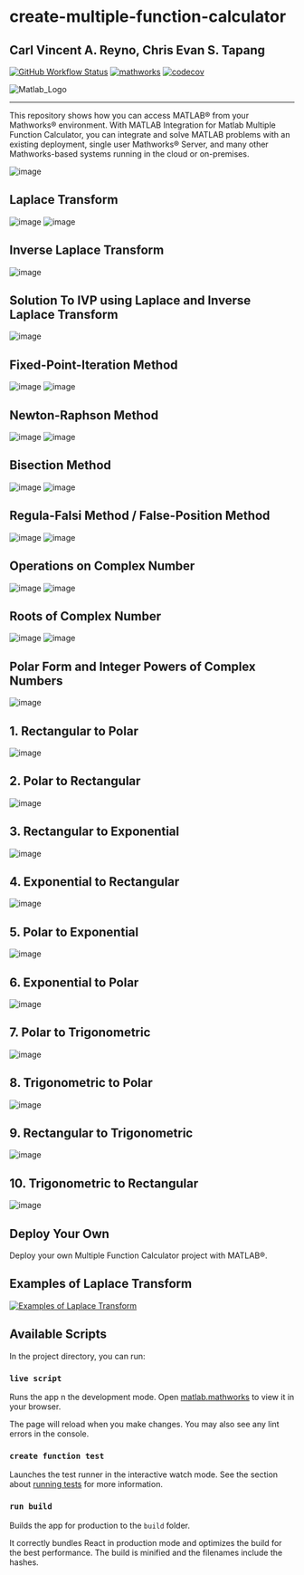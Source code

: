 # create-multiple-function-calculator
Carl Vincent A. Reyno, Chris Evan S. Tapang
----



[![GitHub Workflow Status](https://img.shields.io/github/actions/workflow/status/mathworks/jupyter-matlab-proxy/run-tests.yml?branch=main&logo=github)](https://www.mathworks.com) [![mathworks](https://img.shields.io/badge/mathworks--matlab-100%25-orange?style=plastic&logo=appveyor)](https://www.mathworks.com/help/matlab/) [![codecov](https://codecov.io/gh/mathworks/jupyter-matlab-proxy/branch/main/graph/badge.svg?token=ZW3SESKCSS)](https://www.mathworks.com/help/matlab/scripts.html?s_tid=CRUX_lftnav)


![Matlab_Logo](https://user-images.githubusercontent.com/79138019/236503435-3328be99-f523-4b4b-9039-269bbf6a5ca9.png)



---
This repository shows how you can access MATLAB® from your Mathworks® environment. With MATLAB Integration for Matlab Multiple Function Calculator, you can integrate and solve MATLAB problems with an existing deployment, single user Mathworks® Server, and many other Mathworks-based systems running in the cloud or on-premises.


![image](https://user-images.githubusercontent.com/79138019/236696532-18cf7a37-5b8d-41cd-b579-fd12027bb25e.png)


## Laplace Transform
![image](https://user-images.githubusercontent.com/79138019/236698618-6eee2aa5-641a-43d0-9c61-d921b7eab4ae.png)
![image](https://user-images.githubusercontent.com/79138019/236698551-018fe739-e727-4874-b21b-5ceb116693d0.png)

## Inverse Laplace Transform
![image](https://user-images.githubusercontent.com/79138019/236698661-f5c44989-8cf5-41b5-b69d-5668ac326195.png)

## Solution To IVP using Laplace and Inverse Laplace Transform
![image](https://user-images.githubusercontent.com/79138019/236698719-5a61a7f0-98fa-4756-9f5f-c89ce65a2080.png)


## Fixed-Point-Iteration Method
![image](https://user-images.githubusercontent.com/79138019/236696453-11d9775c-afff-42a9-96f5-2d0ae3db84ae.png)
![image](https://user-images.githubusercontent.com/79138019/236697213-543125b7-1ab8-4dd5-aad3-7b4f4e2db0e2.png)


## Newton-Raphson Method
![image](https://user-images.githubusercontent.com/79138019/236696435-c0af79c5-8566-450d-9d7a-316d96f2b85e.png)
![image](https://user-images.githubusercontent.com/79138019/236698029-6c9f5693-28fa-4293-bc4f-b2642d28aef7.png)




## Bisection Method
![image](https://user-images.githubusercontent.com/79138019/236696394-ca903cd3-9ca2-4968-a370-cdad35f0ff2d.png)
![image](https://user-images.githubusercontent.com/79138019/236696780-d8b5f6e6-d630-4f5d-9448-80b3aa3fb409.png)


## Regula-Falsi Method / False-Position Method
![image](https://user-images.githubusercontent.com/79138019/236696366-57b66549-e0f6-4ef4-a589-68147a243315.png)
![image](https://user-images.githubusercontent.com/79138019/236696606-726f6f43-1373-448b-ad8e-995f9001da84.png)


## Operations on Complex Number
![image](https://user-images.githubusercontent.com/79138019/236696967-fcb2a29e-1c7b-4a9a-b307-1b31f6f627e1.png)
![image](https://user-images.githubusercontent.com/79138019/236697031-59bd1595-27b5-45e4-84cf-7b6a7a816ac0.png)

## Roots of Complex Number
![image](https://user-images.githubusercontent.com/79138019/236697891-612c1434-ec86-4c84-8eb3-12f09d1a1d08.png)
![image](https://user-images.githubusercontent.com/79138019/236697897-9461de0d-25b0-4629-b497-417f5eeee021.png)


## Polar Form and Integer Powers of Complex Numbers
![image](https://user-images.githubusercontent.com/79138019/236698073-6cac0059-ae75-4e2c-94cb-9d78be276a76.png)
## 1. Rectangular to Polar 
![image](https://user-images.githubusercontent.com/79138019/236698284-9f8a4c23-4789-4577-bf85-99a7e65aff6e.png)
## 2. Polar to Rectangular
![image](https://user-images.githubusercontent.com/79138019/236698262-395fe377-3558-49dd-9713-f6d29a1408af.png)
## 3. Rectangular to Exponential
![image](https://user-images.githubusercontent.com/79138019/236698301-b13619c9-c0ad-4cbc-994b-fa2d8a23e299.png)
## 4. Exponential to Rectangular
![image](https://user-images.githubusercontent.com/79138019/236698385-0b3f0f59-eb56-4e35-8169-6b7ce1801c74.png)
## 5. Polar to Exponential
![image](https://user-images.githubusercontent.com/79138019/236698392-511dde68-7bc0-4e6b-9b3e-0364eb9c474f.png)
## 6. Exponential to Polar
![image](https://user-images.githubusercontent.com/79138019/236698425-277ac65f-71bb-4ba6-a793-d158065b994e.png)
## 7. Polar to Trigonometric
![image](https://user-images.githubusercontent.com/79138019/236698442-371cfb45-7872-46de-a2ce-c7a86d376188.png)
## 8. Trigonometric to Polar
![image](https://user-images.githubusercontent.com/79138019/236698463-ff047f96-130f-4bea-945f-9ba9763ac72e.png)
## 9. Rectangular to Trigonometric
![image](https://user-images.githubusercontent.com/79138019/236698469-a31910bf-d835-4d8f-af95-a23745279edf.png)
## 10. Trigonometric to Rectangular
![image](https://user-images.githubusercontent.com/79138019/236698480-9229752f-7301-4d50-896b-f948dacc892b.png)






## Deploy Your Own

Deploy your own Multiple Function Calculator project with MATLAB®.

## Examples of Laplace Transform


[![Examples of Laplace Transform](https://vercel.com/button)](https://www.mathworks.com/help/symbolic/sym.laplace.html)


## Available Scripts

In the project directory, you can run:

### `live script`

Runs the app n the development mode. Open [matlab.mathworks](https://matlab.mathworks.com/) to view it in your browser.

The page will reload when you make changes. You may also see any lint errors in the console.

### `create function test`

Launches the test runner in the interactive watch mode. See the section about [running tests](https://www.mathworks.com/help/sltest/debug-tests.html) for more information.

### `run build`

Builds the app for production to the `build` folder.

It correctly bundles React in production mode and optimizes the build for the best performance. The build is minified and the filenames include the hashes.
